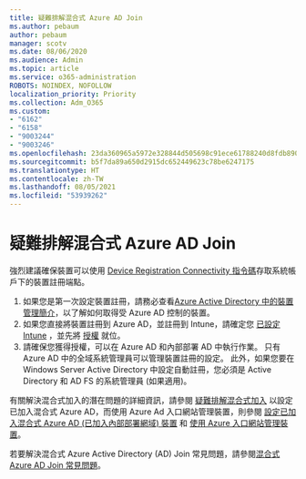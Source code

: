 ```yaml
---
title: 疑難排解混合式 Azure AD Join
ms.author: pebaum
author: pebaum
manager: scotv
ms.date: 08/06/2020
ms.audience: Admin
ms.topic: article
ms.service: o365-administration
ROBOTS: NOINDEX, NOFOLLOW
localization_priority: Priority
ms.collection: Adm_O365
ms.custom:
- "6162"
- "6158"
- "9003244"
- "9003246"
ms.openlocfilehash: 23da360965a5972e328844d505698c91ece61788240d8fdb8909fff3a7ef0d7f
ms.sourcegitcommit: b5f7da89a650d2915dc652449623c78be6247175
ms.translationtype: HT
ms.contentlocale: zh-TW
ms.lasthandoff: 08/05/2021
ms.locfileid: "53939262"
---
```

# <a name="troubleshoot-hybrid-azure-ad-join"></a>疑難排解混合式 Azure AD Join

強烈建議確保裝置可以使用 [Device Registration Connectivity 指令碼](https://docs.microsoft.com/samples/azure-samples/testdeviceregconnectivity/testdeviceregconnectivity/)存取系統帳戶下的裝置註冊端點。

1. 如果您是第一次設定裝置註冊，請務必查看[Azure Active Directory 中的裝置管理簡介](https://docs.microsoft.com/samples/azure-samples/testdeviceregconnectivity/testdeviceregconnectivity/)，以了解如何取得受 Azure AD 控制的裝置。
1. 如果您直接將裝置註冊到 Azure AD，並註冊到 Intune，請確定您 [已設定 Intune](https://docs.microsoft.com/mem/intune/enrollment/device-enrollment?WT.mc_id=Portal-Microsoft_Azure_Support) ，並先將 [授權](https://docs.microsoft.com/mem/intune/fundamentals/licenses-assign?WT.mc_id=Portal-Microsoft_Azure_Support) 就位。
1. 請確保您獲得授權，可以在 Azure AD 和內部部署 AD 中執行作業。 只有 Azure AD 中的全域系統管理員可以管理裝置註冊的設定。 此外，如果您要在 Windows Server Active Directory 中設定自動註冊，您必須是 Active Directory 和 AD FS 的系統管理員 (如果適用)。

有關解決混合式加入的潛在問題的詳細資訊，請參閱 [疑難排解混合式加入](https://docs.microsoft.com/azure/active-directory/devices/troubleshoot-hybrid-join-windows-current) 以設定已加入混合式 Azure AD，而使用 Azure Ad 入口網站管理裝置，則參閱 [設定已加入混合式 Azure AD (已加入內部部署網域) 裝置](https://docs.microsoft.com/azure/active-directory/devices/hybrid-azuread-join-plan?WT.mc_id=Portal-Microsoft_Azure_Support) 和 [使用 Azure 入口網站管理裝置](https://docs.microsoft.com/azure/active-directory/devices/device-management-azure-portal?WT.mc_id=Portal-Microsoft_Azure_Support)。

若要解決混合式 Azure Active Directory (AD) Join 常見問題，請參閱[混合式 Azure AD Join 常見問題](https://docs.microsoft.com/azure/active-directory/devices/faq#hybrid-azure-ad-join-faq)。
